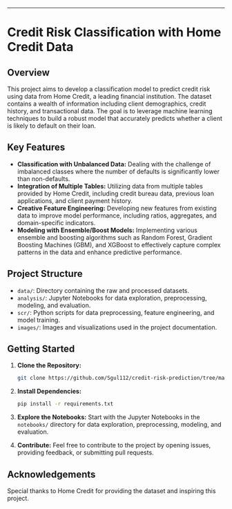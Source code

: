 

---

# Credit Risk Classification with Home Credit Data


## Overview

This project aims to develop a classification model to predict credit risk using data from Home Credit, a leading financial institution. The dataset contains a wealth of information including client demographics, credit history, and transactional data. The goal is to leverage machine learning techniques to build a robust model that accurately predicts whether a client is likely to default on their loan.

## Key Features

- **Classification with Unbalanced Data:** Dealing with the challenge of imbalanced classes where the number of defaults is significantly lower than non-defaults.
- **Integration of Multiple Tables:** Utilizing data from multiple tables provided by Home Credit, including credit bureau data, previous loan applications, and client payment history.
- **Creative Feature Engineering:** Developing new features from existing data to improve model performance, including ratios, aggregates, and domain-specific indicators.
- **Modeling with Ensemble/Boost Models:** Implementing various ensemble and boosting algorithms such as Random Forest, Gradient Boosting Machines (GBM), and XGBoost to effectively capture complex patterns in the data and enhance predictive performance.

## Project Structure

- `data/`: Directory containing the raw and processed datasets.
- `analysis/`: Jupyter Notebooks for data exploration, preprocessing, modeling, and evaluation.
- `scr/`: Python scripts for data preprocessing, feature engineering, and model training.
- `images/`: Images and visualizations used in the project documentation.

## Getting Started

1. **Clone the Repository:**
   ```bash
   git clone https://github.com/Sgul112/credit-risk-prediction/tree/main
   ```

2. **Install Dependencies:**
   ```bash
   pip install -r requirements.txt
   ```

3. **Explore the Notebooks:**
   Start with the Jupyter Notebooks in the `notebooks/` directory for data exploration, preprocessing, modeling, and evaluation.


4. **Contribute:**
   Feel free to contribute to the project by opening issues, providing feedback, or submitting pull requests.


## Acknowledgements

Special thanks to Home Credit for providing the dataset and inspiring this project.
